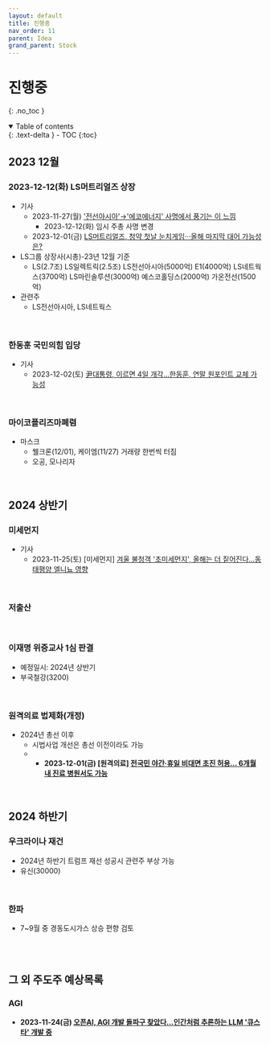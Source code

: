 ```yaml
---
layout: default
title: 진행중
nav_order: 11
parent: Idea
grand_parent: Stock
---
```


# 진행중
{: .no_toc }

<details open markdown="block">
  <summary>
    Table of contents
  </summary>
  {: .text-delta }
- TOC
{:toc}
</details>
<!------------------------------------ STEP ------------------------------------>

## 2023 12월
### 2023-12-12(화) LS머트리얼즈 상장
* 기사
    * 2023-11-27(월) ['전선아시아'→'에코에너지' 사명에서 풍기는 이 느낌](https://news.bizwatch.co.kr/article/industry/2023/11/27/0011)
        * 2023-12-12(화) 임시 주총 사명 변경
    * 2023-12-01(금) [LS머트리얼즈, 청약 첫날 눈치게임···올해 마지막 대어 가능성은?](https://news.tf.co.kr/read/economy/2059165.htm)
* LS그룹 상장사(시총)-23년 12월 기준
    * LS(2.7조) LS일렉트릭(2.5조) LS전선아시아(5000억) E1(4000억) LS네트웍스(3700억) LS마린솔루션(3000억) 예스코홀딩스(2000억) 가온전선(1500억)
* 관련주
    * LS전선아시아, LS네트웍스

<br>

### 한동훈 국민의힘 입당
* 기사
    * 2023-12-02(토) [尹대통령, 이르면 4일 개각…한동훈, 연말 원포인트 교체 가능성](https://www.yna.co.kr/view/AKR20231201138800001?input=1195m)

<br>

### 마이코플리즈마폐렴
* 마스크
    * 웰크론(12/01), 케이엠(11/27) 거래량 한번씩 터짐 
    * 오공, 모나리자

<br>

## 2024 상반기
### 미세먼지
* 기사
    * 2023-11-25(토) [미세먼지] [겨울 불청객 '초미세먼지', 올해는 더 짙어진다…동태평양 엘니뇨 영향](https://www.etoday.co.kr/news/view/2305482)

<br>

### 저출산


<br>

### 이재명 위증교사 1심 판결
* 예정일시: 2024년 상반기
* 부국철강(3200)

<br>

### 원격의료 법제화(개정)
* 2024년 총선 이후
    * 시법사업 개선은 총선 이전이라도 가능
    * * **2023-12-01(금) [원격의료] [전국민 야간·휴일 비대면 초진 허용… 6개월 내 진료 병원서도 가능](https://news.mt.co.kr/mtview.php?no=2023120109190275070)**

<br>

## 2024 하반기
### 우크라이나 재건
* 2024년 하반기 트럼프 재선 성공시 관련주 부상 가능
* 유신(30000)

<br>

### 한파
* 7~9월 중 경동도시가스 상승 편향 검토


<br>
<br>

## 그 외 주도주 예상목록

### AGI
* **2023-11-24(금) [오픈AI, AGI 개발 돌파구 찾았다...인간처럼 추론하는 LLM '큐스타' 개발 중](https://www.aitimes.com/news/articleView.html?idxno=155433)**


<br>
